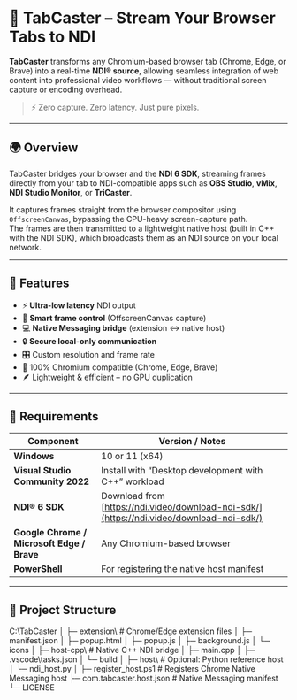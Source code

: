 # 🎥 TabCaster – Stream Your Browser Tabs to NDI

**TabCaster** transforms any Chromium-based browser tab (Chrome, Edge, or Brave) into a real-time **NDI® source**, allowing seamless integration of web content into professional video workflows — without traditional screen capture or encoding overhead.

> ⚡️ Zero capture. Zero latency. Just pure pixels.

---

## 🌍 Overview

TabCaster bridges your browser and the **NDI 6 SDK**, streaming frames directly from your tab to NDI-compatible apps such as **OBS Studio**, **vMix**, **NDI Studio Monitor**, or **TriCaster**.

It captures frames straight from the browser compositor using `OffscreenCanvas`, bypassing the CPU-heavy screen-capture path.  
The frames are then transmitted to a lightweight native host (built in C++ with the NDI SDK), which broadcasts them as an NDI source on your local network.

---

## 🚀 Features

- ⚡ **Ultra-low latency** NDI output
- 🧠 **Smart frame control** (OffscreenCanvas capture)
- 💻 **Native Messaging bridge** (extension ↔ native host)
- 🔒 **Secure local-only communication**
- 🎛️ Custom resolution and frame rate
- 🧩 100% Chromium compatible (Chrome, Edge, Brave)
- 🪶 Lightweight & efficient – no GPU duplication

---

## 🧠 Requirements

| Component | Version / Notes |
|------------|----------------|
| **Windows** | 10 or 11 (x64) |
| **Visual Studio Community 2022** | Install with “Desktop development with C++” workload |
| **NDI® 6 SDK** | Download from [https://ndi.video/download-ndi-sdk/](https://ndi.video/download-ndi-sdk/) |
| **Google Chrome / Microsoft Edge / Brave** | Any Chromium-based browser |
| **PowerShell** | For registering the native host manifest |

---

## 📂 Project Structure

C:\TabCaster
│
├─ extension\ # Chrome/Edge extension files
│ ├─ manifest.json
│ ├─ popup.html
│ ├─ popup.js
│ ├─ background.js
│ └─ icons
│
├─ host-cpp\ # Native C++ NDI bridge
│ ├─ main.cpp
│ ├─ .vscode\tasks.json
│ └─ build
│
├─ host\ # Optional: Python reference host
│ └─ ndi_host.py
│
├─ register_host.ps1 # Registers Chrome Native Messaging host
├─ com.tabcaster.host.json # Native Messaging manifest
└─ LICENSE
